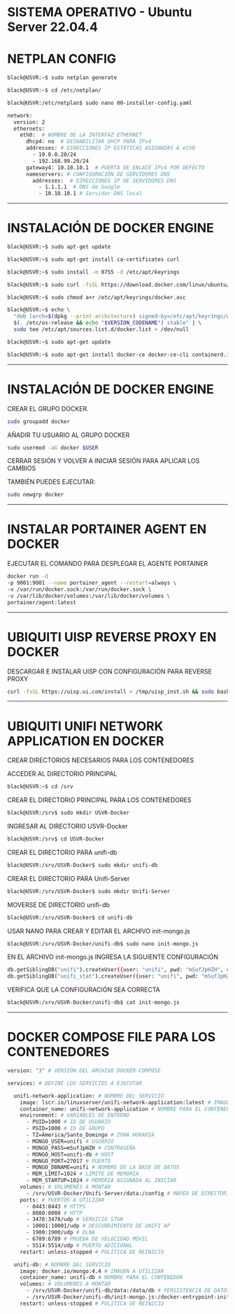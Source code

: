 # SISTEMA OPERATIVO - Ubuntu Server 22.04.4
# NETPLAN CONFIG
```bash
black@USVR:~$ sudo netplan generate

black@USVR:~$ cd /etc/netplan/

black@USVR:/etc/netplan$ sudo nano 00-installer-config.yaml

network:
  version: 2
  ethernets:
    eth0:  # NOMBRE DE LA INTERFAZ ETHERNET
      dhcp4: no  # DESHABILITAR DHCP PARA IPv4
      addresses: # DIRECCIONES IP ESTÁTICAS ASIGNADAS A eth0
        - 10.0.0.20/24
        - 192.168.99.20/24
      gateway4: 10.10.10.1  # PUERTA DE ENLACE IPv4 POR DEFECTO
      nameservers: # CONFIGURACIÓN DE SERVIDORES DNS
        addresses:  # DIRECCIONES IP DE SERVIDORES DNS
          - 1.1.1.1  # DNS de Google
          - 10.10.10.1 # Servidor DNS local
```
---
# INSTALACIÓN DE DOCKER ENGINE
```bash
black@USVR:~$ sudo apt-get update

black@USVR:~$ sudo apt-get install ca-certificates curl

black@USVR:~$ sudo install -m 0755 -d /etc/apt/keyrings

black@USVR:~$ sudo curl -fsSL https://download.docker.com/linux/ubuntu/gpg -o /etc/apt/keyrings/docker.asc

black@USVR:~$ sudo chmod a+r /etc/apt/keyrings/docker.asc

black@USVR:~$ echo \
  "deb [arch=$(dpkg --print-architecture) signed-by=/etc/apt/keyrings/docker.asc] https://download.docker.com/linux/ubuntu \
  $(. /etc/os-release && echo "$VERSION_CODENAME") stable" | \
  sudo tee /etc/apt/sources.list.d/docker.list > /dev/null

black@USVR:~$ sudo apt-get update

black@USVR:~$ sudo apt-get install docker-ce docker-ce-cli containerd.io docker-buildx-plugin
```
---
# INSTALACIÓN DE DOCKER ENGINE
CREAR EL GRUPO DOCKER.
```bash
sudo groupadd docker
```
AÑADIR TU USUARIO AL GRUPO DOCKER
```bash
sudo usermod -aG docker $USER
```
CERRAR SESIÓN Y VOLVER A INICIAR SESIÓN PARA APLICAR LOS CAMBIOS

TAMBIÉN PUEDES EJECUTAR:
```bash
sudo newgrp docker
```
---
# INSTALAR PORTAINER AGENT EN DOCKER
EJECUTAR EL COMANDO PARA DESPLEGAR EL AGENTE PORTAINER
```bash
docker run -d 
-p 9001:9001 --name portainer_agent --restart=always \
-v /var/run/docker.sock:/var/run/docker.sock \
-v /var/lib/docker/volumes:/var/lib/docker/volumes \
portainer/agent:latest
```
---
# UBIQUITI UISP REVERSE PROXY EN DOCKER
DESCARGAR E INSTALAR UISP CON CONFIGURACIÓN PARA REVERSE PROXY
```bash
curl -fsSL https://uisp.ui.com/install > /tmp/uisp_inst.sh && sudo bash /tmp/uisp_inst.sh --public-https-port 443 --http-port 7080 --https-port 7443
```
---
# UBIQUITI UNIFI NETWORK APPLICATION EN DOCKER
CREAR DIRECTORIOS NECESARIOS PARA LOS CONTENEDORES

ACCEDER AL DIRECTORIO PRINCIPAL
```bash
black@USVR:~$ cd /srv
```
CREAR EL DIRECTORIO PRINCIPAL PARA LOS CONTENEDORES
```bash
black@USVR:/srv$ sudo mkdir USVR-Docker
```
INGRESAR AL DIRECTORIO USVR-Docker
```bash
black@USVR:/srv$ cd USVR-Docker
```
CREAR EL DIRECTORIO PARA unifi-db
```bash
black@USVR:/srv/USVR-Docker$ sudo mkdir unifi-db
```
CREAR EL DIRECTORIO PARA Unifi-Server
```bash
black@USVR:/srv/USVR-Docker$ sudo mkdir Unifi-Server
```
MOVERSE DE DIRECTORIO unifi-db
```bash
black@USVR:/srv/USVR-Docker$ cd unifi-db
```
USAR NANO PARA CREAR Y EDITAR EL ARCHIVO init-mongo.js
```bash
black@USVR:/srv/USVR-Docker/unifi-db$ sudo nano init-mongo.js
```
EN EL ARCHIVO init-mongo.js INGRESA LA SIGUIENTE CONFIGURACIÓN
```bash
db.getSiblingDB("unifi").createUser({user: "unifi", pwd: "mSufJpHZH", roles: [{role: "dbOwner", db: "unifi"}]});
db.getSiblingDB("unifi_stat").createUser({user: "unifi", pwd: "mSufJpHZH", roles: [{role: "dbOwner", db: "unifi_stat"}]});
```
VERIFICA QUE LA CONFIGURACIÓN SEA CORRECTA
```bash
black@USVR:/srv/USVR-Docker/unifi-db$ cat init-mongo.js
```
---
# DOCKER COMPOSE FILE PARA LOS CONTENEDORES
```bash
version: "3" # VERSIÓN DEL ARCHIVO DOCKER COMPOSE

services: # DEFINE LOS SERVICIOS A EJECUTAR

  unifi-network-application: # NOMBRE DEL SERVICIO
    image: lscr.io/linuxserver/unifi-network-application:latest # IMAGEN A UTILIZAR
    container_name: unifi-network-application # NOMBRE PARA EL CONTENEDOR
    environment: # VARIABLES DE ENTORNO
      - PUID=1000 # ID DE USUARIO
      - PGID=1000 # ID DE GRUPO
      - TZ=America/Santo_Domingo # ZONA HORARIA
      - MONGO_USER=unifi # USUARIO
      - MONGO_PASS=mSufJpHZH # CONTRASEÑA
      - MONGO_HOST=unifi-db # HOST
      - MONGO_PORT=27017 # PUERTO
      - MONGO_DBNAME=unifi # NOMBRE DE LA BASE DE DATOS
      - MEM_LIMIT=1024 # LIMITE DE MEMORIA
      - MEM_STARTUP=1024 # MEMORIA ASIGNADA AL INICIAR
    volumes: # VOLUMENES A MONTAR
      - /srv/USVR-Docker/Unifi-Server/data:/config # MAPEO DE DIRECTORIO DEL HOST AL CONTENEDOR
    ports: # PUERTOS A UTILIZAR
      - 8443:8443 # HTTPS
      - 8080:8080 # HTTP
      - 3478:3478/udp # SERVICIO STUN
      - 10001:10001/udp # DESCUBRIMIENTO DE UNIFI AP
      - 1900:1900/udp # DLNA
      - 6789:6789 # PRUEBA DE VELOCIDAD MÓVIL
      - 5514:5514/udp # PUERTO ADICIONAL
    restart: unless-stopped # POLÍTICA DE REINICIO

  unifi-db: # NOMBRE DEL SERVICIO
    image: docker.io/mongo:4.4 # IMAGEN A UTILIZAR
    container_name: unifi-db # NOMBRE PARA EL CONTENEDOR
    volumes: # VOLUMENES A MONTAR
      - /srv/USVR-Docker/unifi-db/data:/data/db # PERSISTENCIA DE DATOS
      - /srv/USVR-Docker/unifi-db/init-mongo.js:/docker-entrypoint-initdb.d/init-mongo.js:ro # INICIALIZACIÓN
    restart: unless-stopped # POLITICA DE REINICIO
```
